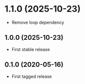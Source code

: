 # 1.1.0 (2025-10-23)
* Remove loop dependency

## 1.0.0 (2025-10-23)
* First stable release

## 0.1.0 (2020-05-16)

* First tagged release
